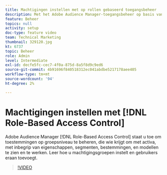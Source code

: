 ```yaml
---
title: Machtigingen instellen met op rollen gebaseerd toegangsbeheer
description: Met het Adobe Audience Manager-toegangsbeheer op basis van rollen kunt u machtigingen op groepsniveau beheren en bepalen wie met elementen, waaronder kenmerken, segmenten, doelen en modellen, moet zien en werken. Leer hoe u machtigingsgroepen instelt en gebruikers eraan toevoegt.
feature: Beheer
topics: null
activity: setup
doc-type: feature video
team: Technical Marketing
thumbnail: 329120.jpg
kt: 6737
topic: Beheer
role: Admin
level: Intermediate
exl-id: decfe5fc-cec7-4f0a-875d-8a5f8d9c9ed6
source-git-commit: 4b91696f840518312ec041abdbe5217178aee405
workflow-type: tm+mt
source-wordcount: '94'
ht-degree: 2%

---
```


# Machtigingen instellen met [!DNL Role-Based Access Control]

Adobe Audience Manager [!DNL Role-Based Access Control] staat u toe om toestemmingen op groepsniveau te beheren, die wie krijgt om met activa, met inbegrip van eigenschappen, segmenten, bestemmingen, en modellen te zien en te werken. Leer hoe u machtigingsgroepen instelt en gebruikers eraan toevoegt.

>[!VIDEO](https://video.tv.adobe.com/v/329120/?quality=12&learn=on)

